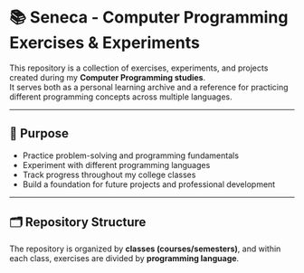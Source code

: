 # 📚 Seneca - Computer Programming Exercises & Experiments  

This repository is a collection of exercises, experiments, and projects created during my **Computer Programming studies**.  
It serves both as a personal learning archive and a reference for practicing different programming concepts across multiple languages.  

---

## 🎯 Purpose  
- Practice problem-solving and programming fundamentals  
- Experiment with different programming languages  
- Track progress throughout my college classes  
- Build a foundation for future projects and professional development  

---

## 🗂️ Repository Structure  

The repository is organized by **classes (courses/semesters)**, and within each class, exercises are divided by **programming language**.  

